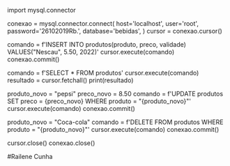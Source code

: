 import mysql.connector


conexao = mysql.connector.connect(
    host='localhost',
    user='root',
    password='26102019Rb.',
    database='bebidas',
)
cursor = conexao.cursor()


comando = f'INSERT INTO produtos(produto, preco, validade) VALUES("Nescau", 5.50, 2022)'
cursor.execute(comando)
conexao.commit()


comando = f'SELECT * FROM produtos'
cursor.execute(comando)
resultado = cursor.fetchall()
print(resultado)


produto_novo = "pepsi"
preco_novo = 8.50
comando = f'UPDATE produtos SET preco = {preco_novo} WHERE produto = "{produto_novo}"'
cursor.execute(comando)
conexao.commit()


produto_novo = "Coca-cola"
comando = f'DELETE FROM produtos WHERE produto = "{produto_novo}"'
cursor.execute(comando)
conexao.commit()


cursor.close()
conexao.close()

#Railene  Cunha

